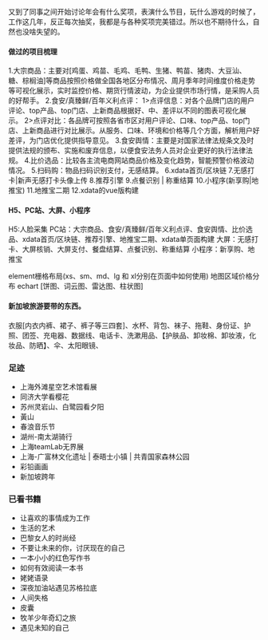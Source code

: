 
又到了同事之间开始讨论年会有什么奖项，表演什么节目，玩什么游戏的时候了，工作这几年，反正每次抽奖，我都是与各种奖项完美错过。所以也不期待什么，自然也没啥失望的。


#### 做过的项目梳理
1.大宗商品：主要对[鸡蛋、鸡苗、毛鸡、毛鸭、生猪、鸭苗、猪肉、大豆汕、糖、棕榈油]等商品按照价格做全国各地区分布情况、周月季年时间维度价格走势等可视化展示，实时监控价格、期货行情波动，为企业提供市场行情，是采购人员的好帮手。
2.食安/真臻鲜/百年义利点评：
    1>点评信息：对各个品牌门店的用户评论、top产品、top门店、上新商品根据好、中、差评以不同的图表可视化展示。
    2>点评对比：各品牌可按照各省市区对用户评论、口味、top产品、top门店、上新商品进行对比展示。从服务、口味、环境和价格等几个方面，解析用户好差评，为门店优化提供指导意见。
3.食安舆情：主要是对国家法律法规条文及时提供法规的颁布、实施和废弃信息，以便食安法务人员对企业更好的执行法律法规。
4.比价选品：比较各主流电商网站商品价格及变化趋势，智能预警价格波动情况。
5.扫码购：物品扫码识别支付，无感结算。
6.xdata首页/区块链
7.无感打卡|新声无感打卡头像上传
8.推荐引擎
9.点餐识别 | 称重结算
10.小程序(新享购|地推宝)
11.地推宝二期
12.xdata的vue版构建


#### H5、PC站、大屏、小程序

H5:人脸采集
PC站：大宗商品、食安/真臻鲜/百年义利点评、食安舆情、比价选品、xdata首页/区块链、推荐引擎、地推宝二期、xdata单页面构建
大屏：无感打卡、大屏核销、大屏支付、餐盘结算、点餐识别、称重结算
小程序：新享购、地推宝


element栅格布局(xs、sm、md、lg 和 xl分别在页面中如何使用)
地图区域价格分布
echart [饼图、词云图、雷达图、柱状图]


#### 新加坡旅游要带的东西。

衣服[内衣内裤、裙子、裤子等三四套]、水杯、背包、袜子、拖鞋、身份证、护照、团签、充电器、数据线、电话卡、洗漱用品、【护肤品、卸妆棉、卸妆液，化妆品、防晒】、伞、太阳眼镜、


### 足迹
- 上海外滩星空艺术馆看展
- 同济大学看樱花
- 苏州灵岩山、白鹭园看夕阳
- 黃山
- 春浪音乐节
- 湖州-南太湖骑行
- 上海teamLab无界展
- 上海-广富林文化遗址 | 泰晤士小镇 | 共青国家森林公园
- 彩铅画画
- 新加坡跨年

### 已看书籍
- 让喜欢的事情成为工作
- 生活的艺术
- 巴黎女人的时尚经
- 不要让未来的你，讨厌现在的自己
- 一本小小的红色写作书
- 如何有效阅读一本书
- 姥姥语录
- 深夜加油站遇见苏格拉底
- 人间失格
- 皮囊
- 牧羊少年奇幻之旅
- 遇见未知的自己





